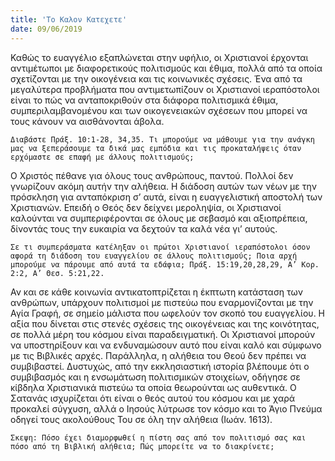 ```yaml
---
title: 'Το Καλον Κατεχετε'
date: 09/06/2019
---
```


Καθώς το ευαγγέλιο εξαπλώνεται στην υφήλιο, οι Χριστιανοί έρχονται αντιμέτωποι με διαφορετικούς πολιτισμούς και έθιμα, πολλά από τα οποία σχετίζονται με την οικογένεια και τις κοινωνικές σχέσεις. Ένα από τα μεγαλύτερα προβλήματα που αντιμετωπίζουν οι Χριστιανοί ιεραπόστολοι είναι το πώς να ανταποκριθούν στα διάφορα πολιτισμικά έθιμα, συμπεριλαμβανομένου και των οικογενειακών σχέσεων που μπορεί να τους κάνουν να αισθάνονται άβολα. 

`Διαβάστε Πράξ. 10:1-28, 34,35. Τι μπορούμε να μάθουμε για την ανάγκη μας να ξεπεράσουμε τα δικά μας εμπόδια και τις προκαταλήψεις όταν ερχόμαστε σε επαφή με άλλους πολιτισμούς;`

Ο Χριστός πέθανε για όλους τους ανθρώπους, παντού. Πολλοί δεν γνωρίζουν ακόμη αυτήν την αλήθεια. Η διάδοση αυτών των νέων με την πρόσκληση για ανταπόκριση σ’ αυτά, είναι η ευαγγελιστική αποστολή των Χριστιανών. Επειδή ο Θεός δεν δείχνει μεροληψία, οι Χριστιανοί καλούνται να συμπεριφέρονται σε όλους με σεβασμό και αξιοπρέπεια, δίνοντάς τους την ευκαιρία να δεχτούν τα καλά νέα γι’ αυτούς.

`Σε τι συμπεράσματα κατέληξαν οι πρώτοι Χριστιανοί ιεραπόστολοι όσον αφορά τη διάδοση του ευαγγελίου σε άλλους πολιτισμούς; Ποια αρχή μπορούμε να πάρουμε από αυτά τα εδάφια; Πράξ. 15:19,20,28,29, Α’ Κορ. 2:2, Α’ Θεσ. 5:21,22.`

Αν και σε κάθε κοινωνία αντικατοπτρίζεται η έκπτωτη κατάσταση των ανθρώπων, υπάρχουν πολιτισμοί με πιστεύω που εναρμονίζονται με την Αγία Γραφή, σε σημείο μάλιστα που ωφελούν τον σκοπό του ευαγγελίου. Η αξία που δίνεται στις στενές σχέσεις της οικογένειας και της κοινότητας, σε πολλά μέρη του κόσμου είναι παραδειγματική. Οι Χριστιανοί μπορούν να υποστηρίξουν και να ενδυναμώσουν αυτό που είναι καλό και σύμφωνο με τις Βιβλικές αρχές. Παράλληλα, η αλήθεια του Θεού δεν πρέπει να συμβιβαστεί. Δυστυχώς, από την εκκλησιαστική ιστορία βλέπουμε ότι ο συμβιβασμός και η ενσωμάτωση πολιτισμικών στοιχείων, οδήγησε σε κίβδηλα Χριστιανικά πιστεύω τα οποία θεωρούνται ως αυθεντικά. Ο Σατανάς ισχυρίζεται ότι είναι ο θεός αυτού του κόσμου και με χαρά προκαλεί σύγχυση, αλλά ο Ιησούς λύτρωσε τον κόσμο και το Άγιο Πνεύμα οδηγεί τους ακολούθους Του σε όλη την αλήθεια (Ιωάν. 1613).

`Σκεψη: Πόσο έχει διαμορφωθεί η πίστη σας από τον πολιτισμό σας και πόσο από τη Βιβλική αλήθεια; Πώς μπορείτε να το διακρίνετε;`